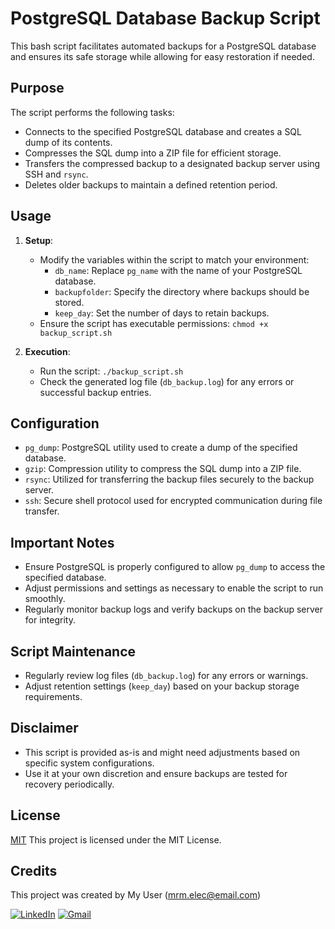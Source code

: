 # PostgreSQL Database Backup Script

This bash script facilitates automated backups for a PostgreSQL database and ensures its safe storage while allowing for easy restoration if needed.

## Purpose
The script performs the following tasks:
- Connects to the specified PostgreSQL database and creates a SQL dump of its contents.
- Compresses the SQL dump into a ZIP file for efficient storage.
- Transfers the compressed backup to a designated backup server using SSH and `rsync`.
- Deletes older backups to maintain a defined retention period.

## Usage
1. **Setup**:
    - Modify the variables within the script to match your environment:
        - `db_name`: Replace `pg_name` with the name of your PostgreSQL database.
        - `backupfolder`: Specify the directory where backups should be stored.
        - `keep_day`: Set the number of days to retain backups.
    - Ensure the script has executable permissions: `chmod +x backup_script.sh`

2. **Execution**:
    - Run the script: `./backup_script.sh`
    - Check the generated log file (`db_backup.log`) for any errors or successful backup entries.

## Configuration
- `pg_dump`: PostgreSQL utility used to create a dump of the specified database.
- `gzip`: Compression utility to compress the SQL dump into a ZIP file.
- `rsync`: Utilized for transferring the backup files securely to the backup server.
- `ssh`: Secure shell protocol used for encrypted communication during file transfer.

## Important Notes
- Ensure PostgreSQL is properly configured to allow `pg_dump` to access the specified database.
- Adjust permissions and settings as necessary to enable the script to run smoothly.
- Regularly monitor backup logs and verify backups on the backup server for integrity.

## Script Maintenance
- Regularly review log files (`db_backup.log`) for any errors or warnings.
- Adjust retention settings (`keep_day`) based on your backup storage requirements.

## Disclaimer
- This script is provided as-is and might need adjustments based on specific system configurations.
- Use it at your own discretion and ensure backups are tested for recovery periodically.



## License

[MIT](https://choosealicense.com/licenses/mit/) 
This project is licensed under the MIT License.

## Credits

This project was created by My User (mrm.elec@email.com)

[![LinkedIn](https://img.shields.io/badge/-LinkedIn-blue?style=flat-square&logo=Linkedin&logoColor=white&link=https://www.linkedin.com/in/mrmoghadasi/)](https://www.linkedin.com/in/mrmoghadasi/)  [![Gmail](https://img.shields.io/badge/-Gmail-red?style=flat-square&logo=Gmail&logoColor=white&link=mailto:mrm.elec@gmail.com)](mailto:mrm.elec@gmail.com)


